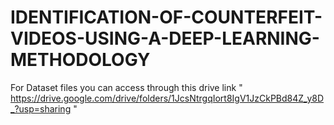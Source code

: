 # IDENTIFICATION-OF-COUNTERFEIT-VIDEOS-USING-A-DEEP-LEARNING-METHODOLOGY

For Dataset files you can access through this drive link " https://drive.google.com/drive/folders/1JcsNtrgqIort8IgV1JzCkPBd84Z_y8D_?usp=sharing "
